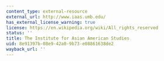 ```yaml
---
content_type: external-resource
external_url: http://www.iaas.umb.edu/
has_external_license_warning: true
license: https://en.wikipedia.org/wiki/All_rights_reserved
status: ''
title: The Institute for Asian American Studies
uid: 8e91397b-08e9-42a0-9b73-e08861638de2
wayback_url: ''
---
```

